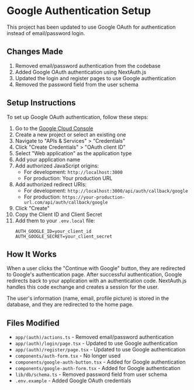 # Google Authentication Setup

This project has been updated to use Google OAuth for authentication instead of email/password login.

## Changes Made

1. Removed email/password authentication from the codebase
2. Added Google OAuth authentication using NextAuth.js
3. Updated the login and register pages to use Google authentication
4. Removed the password field from the user schema

## Setup Instructions

To set up Google OAuth authentication, follow these steps:

1. Go to the [Google Cloud Console](https://console.cloud.google.com/)
2. Create a new project or select an existing one
3. Navigate to "APIs & Services" > "Credentials"
4. Click "Create Credentials" > "OAuth client ID"
5. Select "Web application" as the application type
6. Add your application name
7. Add authorized JavaScript origins:
   - For development: `http://localhost:3000`
   - For production: Your production URL
8. Add authorized redirect URIs:
   - For development: `http://localhost:3000/api/auth/callback/google`
   - For production: `https://your-production-url.com/api/auth/callback/google`
9. Click "Create"
10. Copy the Client ID and Client Secret
11. Add them to your `.env.local` file:
    ```
    AUTH_GOOGLE_ID=your_client_id
    AUTH_GOOGLE_SECRET=your_client_secret
    ```

## How It Works

When a user clicks the "Continue with Google" button, they are redirected to Google's authentication page. After successful authentication, Google redirects back to your application with an authentication code. NextAuth.js handles this code exchange and creates a session for the user.

The user's information (name, email, profile picture) is stored in the database, and they are redirected to the home page.

## Files Modified

- `app/(auth)/actions.ts` - Removed email/password authentication
- `app/(auth)/login/page.tsx` - Updated to use Google authentication
- `app/(auth)/register/page.tsx` - Updated to use Google authentication
- `components/auth-form.tsx` - No longer used
- `components/google-auth-button.tsx` - Added for Google authentication
- `components/google-auth-form.tsx` - Added for Google authentication
- `lib/db/schema.ts` - Removed password field from user schema
- `.env.example` - Added Google OAuth credentials
